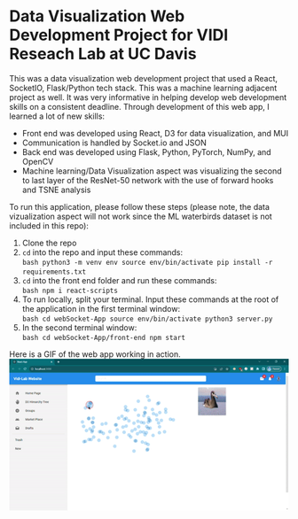 # Data Visualization Web Development Project for VIDI Reseach Lab at UC Davis

This was a data visualization web development project that used a React, SocketIO, Flask/Python tech stack. This was a machine learning adjacent project as well. It was very informative in helping develop web development skills on a consistent deadline. Through development of this web app, I learned a lot of new skills:
-   Front end was developed using React, D3 for data visualization, and MUI
-	Communication is handled by Socket.io and JSON
-	Back end was developed using Flask, Python, PyTorch, NumPy, and OpenCV
-	Machine learning/Data Visualization aspect was visualizing the second to last layer of the ResNet-50 network with the use of forward hooks and TSNE analysis

To run this application, please follow these steps (please note, the data vizualization aspect will not work since the ML waterbirds dataset is not included in this repo):
1)  Clone the repo 
2)  `cd` into the repo and input these commands: \
        ```bash
        python3 -m venv env
        source env/bin/activate
        pip install -r requirements.txt```
3) `cd` into the front end folder and run these commands: \
        ```bash
        npm i react-scripts```
4) To run locally, split your terminal. Input these commands at the root of the application in the first terminal window: \
        ```bash
        cd webSocket-App
        source env/bin/activate
        python3 server.py```
5) In the second terminal window: \
        ```bash
        cd webSocket-App/front-end
        npm start```

Here is a GIF of the web app working in action.
![](/applicationDemo.gif)